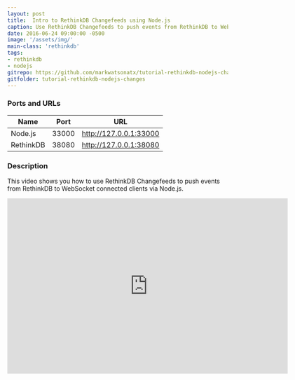 ```yaml
---
layout: post
title:  Intro to RethinkDB Changefeeds using Node.js
caption: Use RethinkDB Changefeeds to push events from RethinkDB to WebSocket connected clients via Node.js.
date: 2016-06-24 09:00:00 -0500
image: '/assets/img/'
main-class: 'rethinkdb'
tags:
- rethinkdb
- nodejs
gitrepo: https://github.com/markwatsonatx/tutorial-rethinkdb-nodejs-changes
gitfolder: tutorial-rethinkdb-nodejs-changes
---
```


### Ports and URLs

| Name | Port | URL |
| ------ | ---- | --- |
| Node.js | 33000 | <a href="http://127.0.0.1:33000">http://127.0.0.1:33000</a> |
| RethinkDB | 38080 | <a href="http://127.0.0.1:38080">http://127.0.0.1:38080</a> |

### Description

This video shows you how to use RethinkDB Changefeeds to push events from RethinkDB to WebSocket connected clients via Node.js. 

<iframe width="640" height="400" src="https://www.youtube.com/embed/dabkH3bUXHI" frameborder="0" allowfullscreen></iframe>